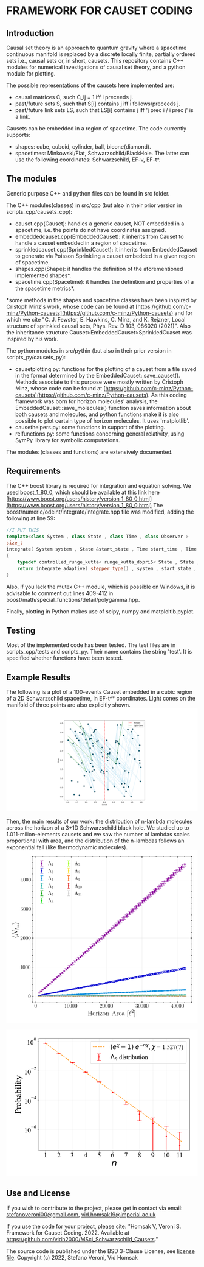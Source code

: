 # FRAMEWORK FOR CAUSET CODING

## Introduction

Causal set theory is an approach to quantum gravity where a spacetime continuous manifold is replaced by a discrete locally finite, partially ordered sets i.e., causal sets or, in short, causets. This repository contains C++ modules for numerical investigations of causal set theory, and a python module for plotting.

The possible representations of the causets here implemented are:

- causal matrices C, such C_ij = 1 iff i preceeds j.
- past/future sets S, such that S[i] contains j iff i follows/preceeds j.
- past/future link sets LS, such that LS[i] contains j iff 'j prec i / i prec j' is a link.  

Causets can be embedded in a region of spacetime. The code currently supports:

- shapes: cube, cuboid, cylinder, ball, bicone(diamond).
- spacetimes: Minkowski/Flat, Schwarzschild/BlackHole. The latter can use the following coordinates: Schwarzschild, EF-v, EF-t*.

## The modules

Generic purpose C++ and python files can be found in src folder.

The C++ modules(classes) in src/cpp (but also in their prior version in scripts_cpp/causets_cpp):

- causet.cpp(Causet): handles a generic causet, NOT embedded in a spacetime, i.e. the points do not have coordinates assigned.
- embeddedcauset.cpp(EmbeddedCauset): it inherits from Causet to handle a causet embedded in a region of spacetime.
- sprinkledcauset.cpp(SprinkledCauset): it inherits from EmbeddedCauset to generate via Poisson Sprinkling a causet embedded in a given region of spacetime.
- shapes.cpp(Shape): it handles the definition of the aforementioned implemented shapes*. 
- spacetime.cpp(Spacetime): it handles the definition and properties of a the spacetime metrics*.


*some methods in the shapes and spacetime classes have been inspired by Cristoph Minz's work, whose code can be found at [https://github.com/c-minz/Python-causets](https://github.com/c-minz/Python-causets) and for which we cite "C. J. Fewster, E. Hawkins, C. Minz, and K. Rejzner, Local structure of sprinkled causal sets, Phys. Rev. D 103, 086020 (2021)". Also the inheritance structure Causet>EmbeddedCauset>SprinkledCuaset was inspired by his work.

The python modules in src/pythin (but also in their prior version in scripts_py/causets_py):

- causetplotting.py: functions for the plotting of a causet from a file saved in the format determined by the EmbeddedCauset::save_causet(). Methods associate to this purpose were mostly written by Cristoph Minz, whose code can be found at [https://github.com/c-minz/Python-causets](https://github.com/c-minz/Python-causets). As this coding framework was born for horizon molecules' analysis, the EmbeddedCauset::save_molecules() function saves information about both causets and molecules, and python functions make it is also possible to plot certain type of horizon molecules. It uses 'matplotlib'. 
- causethelpers.py: some functions in support of the plotting.
- relfunctions.py: some functions concerning general relativity, using SymPy library for symbolic computations.

The modules (classes and functions) are extensively documented.

## Requirements

The C++ boost library is required for integration and equation solving. We used boost_1_80_0, which should be available at this link here [https://www.boost.org/users/history/version_1_80_0.html](https://www.boost.org/users/history/version_1_80_0.html) The boost/numeric/odeint/integrate/integrate.hpp file was modified, adding the following at line 59:

```c++
//I PUT THIS
template<class System , class State , class Time , class Observer >
size_t 
integrate( System system , State &start_state , Time start_time , Time end_time , Time dt , Observer observer )
{
    typedef controlled_runge_kutta< runge_kutta_dopri5< State , State , State , Time > > stepper_type;
    return integrate_adaptive( stepper_type() , system , start_state , start_time , end_time , dt , observer );
}
```

Also, if you lack the mutex C++ module, which is possible on Windows, it is advisable to comment out lines 409-412 in boost/math/special_functions/detail/polygamma.hpp.

Finally, plotting in Python makes use of scipy, numpy and matploltib.pyplot.

## Testing

Most of the implemented code has been tested. The test files are in scripts_cpp/tests and scripts_py. Their name contains the string 'test'. It is specified whether functions have been tested.

## Example Results

The following is a plot of a 100-events Causet embedded in a cubic region of a 2D Schwarzschild spacetime, in EF-t^* coordinates. Light cones on the manifold of three points are also explicitly shown.
![Example plot for a sprinkle in 2D Schwarzschild spacetime](figures/Schwarzschild/N100_2D_r=4.png)

Then, the main results of our work: the distribution of n-lambda molecules across the horizon of a 3+1D Schwarzschild black hole. We studied up to 1.011-milion-elements causets and we saw the number of lambdas scales proportional with area, and the distribution of the n-lambdas follows an exponential fall (like thermodynamic molecules).
![n-Lambdas scale linearly with hoirzon area](figures/Nlambdas_vs_Area/Rho%20%3D%205000_lambdas.png)

![n-Lambdas distribution is a falling exponential](figures/Nlambdas_vs_Area/n_lambda_probability_distribution_expx_logy.png)

## Use and License

If you wish to contribute to the project, please get in contact via email:
<stefanoveroni00@gmail.com>,
<vid.homsak19@imperial.ac.uk>

If you use the code for your project, please cite:
"Homsak V, Veroni S. Framework for Causet Coding. 2022. Available at https://github.com/vidh2000/MSci_Schwarzschild_Causets."

The source code is published under the BSD 3-Clause License, see [license file](LICENSE.md).
Copyright (c) 2022, Stefano Veroni, Vid Homsak
